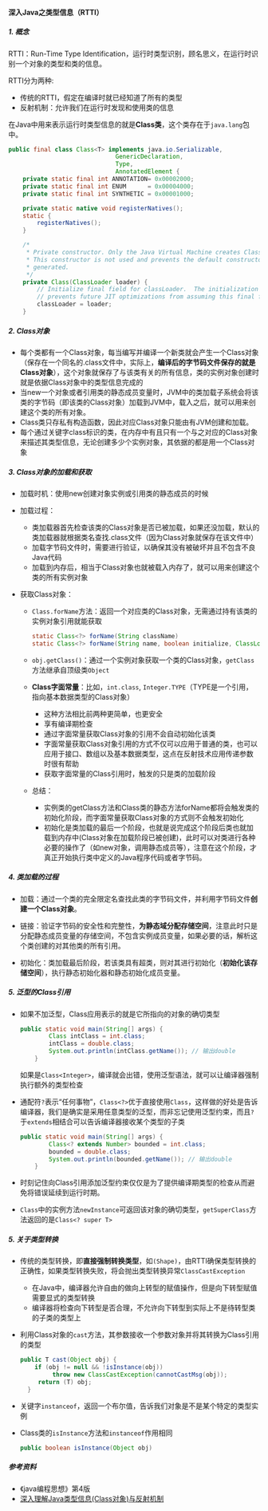 #### 深入Java之类型信息（RTTI）

##### 1. 概念

RTTI：Run-Time Type Identification，运行时类型识别，顾名思义，在运行时识别一个对象的类型和类的信息。

RTTI分为两种:

* 传统的RTTI，假定在编译时就已经知道了所有的类型
* 反射机制：允许我们在运行时发现和使用类的信息

在Java中用来表示运行时类型信息的就是**Class类**，这个类存在于`java.lang`包中。

```Java
public final class Class<T> implements java.io.Serializable,
                              GenericDeclaration,
                              Type,
                              AnnotatedElement {
    private static final int ANNOTATION= 0x00002000;
    private static final int ENUM      = 0x00004000;
    private static final int SYNTHETIC = 0x00001000;

    private static native void registerNatives();
    static {
        registerNatives();
    }

    /*
     * Private constructor. Only the Java Virtual Machine creates Class objects.
     * This constructor is not used and prevents the default constructor being
     * generated.
     */
    private Class(ClassLoader loader) {
        // Initialize final field for classLoader.  The initialization value of non-null
        // prevents future JIT optimizations from assuming this final field is null.
        classLoader = loader;
    }

```

##### 2. Class对象

* 每个类都有一个Class对象，每当编写并编译一个新类就会产生一个Class对象（保存在一个同名的.class文件中，实际上，**编译后的字节码文件保存的就是Class对象**），这个对象就保存了与该类有关的所有信息，类的实例对象创建时就是依据Class对象中的类型信息完成的
* 当new一个对象或者引用类的静态成员变量时，JVM中的类加载子系统会将该类的字节码（即该类的Class对象）加载到JVM中，载入之后，就可以用来创建这个类的所有对象。
* Class类只存私有构造函数，因此对应Class对象只能由有JVM创建和加载。
* 每个通过关键字class标识的类，在内存中有且只有一个与之对应的Class对象来描述其类型信息，无论创建多少个实例对象，其依据的都是用一个Class对象

##### 3. Class对象的加载和获取

* 加载时机：使用new创建对象实例或引用类的静态成员的时候

* 加载过程：

  * 类加载器首先检查该类的Class对象是否已被加载，如果还没加载，默认的类加载器就根据类名查找.class文件（因为Class对象就保存在该文件中）
  * 加载字节码文件时，需要进行验证，以确保其没有被破坏并且不包含不良Java代码
  * 加载到内存后，相当于Class对象也就被载入内存了，就可以用来创建这个类的所有实例对象

* 获取Class对象：

  * `Class.forName`方法：返回一个对应类的Class对象，无需通过持有该类的实例对象引用就能获取

    ```java
    static Class<?> forName(String className)  
    static Class<?> forName(String name, boolean initialize, ClassLoader loader) 
    ```

  * `obj.getClass()`：通过一个实例对象获取一个类的Class对象，`getClass`方法继承自顶级类`Object`

  * **Class字面常量**：比如，`int.class`, `Integer.TYPE`（TYPE是一个引用，指向基本数据类型的Class对象）

    * 这种方法相比前两种更简单，也更安全
    * 享有编译期检查
    * 通过字面常量获取Class对象的引用不会自动初始化该类
    * 字面常量获取Class对象引用的方式不仅可以应用于普通的类，也可以应用于接口、数组以及基本数据类型，这点在反射技术应用传递参数时很有帮助
    * 获取字面常量的Class引用时，触发的只是类的加载阶段

  * 总结：

    * 实例类的getClass方法和Class类的静态方法forName都将会触发类的初始化阶段，而字面常量获取Class对象的方式则不会触发初始化
    * 初始化是类加载的最后一个阶段，也就是说完成这个阶段后类也就加载到内存中(Class对象在加载阶段已被创建)，此时可以对类进行各种必要的操作了（如new对象，调用静态成员等），注意在这个阶段，才真正开始执行类中定义的Java程序代码或者字节码。

##### 4. 类加载的过程

* 加载：通过一个类的完全限定名查找此类的字节码文件，并利用字节码文件**创建一个Class对象**。

* 链接：验证字节码的安全性和完整性，**为静态域分配存储空间**，注意此时只是分配静态成员变量的存储空间，不包含实例成员变量，如果必要的话，解析这个类创建的对其他类的所有引用。
* 初始化：类加载最后阶段，若该类具有超类，则对其进行初始化（**初始化该存储空间**），执行静态初始化器和静态初始化成员变量。

##### 5. 泛型的Class引用

* 如果不加泛型，Class应用表示的就是它所指向的对象的确切类型

  ```java
  public static void main(String[] args) {
          Class intClass = int.class;
          intClass = double.class;
          System.out.println(intClass.getName()); // 输出double 
      }
  ```

  如果是`Class<Integer>`，编译就会出错，使用泛型语法，就可以让编译器强制执行额外的类型检查

* 通配符`?`表示“任何事物”，`Class<?>`优于直接使用`Class`，这样做的好处是告诉编译器，我们是确实是采用任意类型的泛型，而非忘记使用泛型约束，而且`?`于`extends`相结合可以告诉编译器接收某个类型的子类

  ```java
  public static void main(String[] args) {
          Class<? extends Number> bounded = int.class;
          bounded = double.class;
          System.out.println(bounded.getName()); // 输出double
      }
  ```

* 时刻记住向Class引用添加泛型约束仅仅是为了提供编译期类型的检查从而避免将错误延续到运行时期。

* `Class`中的实例方法`newInstance`可返回该对象的确切类型，`getSuperClass`方法返回的是`Class<? super T>`

##### 5. 关于类型转换

* 传统的类型转换，即**直接强制转换类型**，如`(Shape)`，由RTTI确保类型转换的正确性，如果类型转换失败，将会抛出类型转换异常`ClassCastException`

  * 在Java中，编译器允许自由的做向上转型的赋值操作，但是向下转型赋值需要显式的类型转换
  * 编译器将检查向下转型是否合理，不允许向下转型到实际上不是待转型类的子类的类型上

* 利用Class对象的`cast`方法，其参数接收一个参数对象并将其转换为Class引用的类型

  ```java
  public T cast(Object obj) {
      if (obj != null && !isInstance(obj))
           throw new ClassCastException(cannotCastMsg(obj));
       return (T) obj;
    }
  ```

* 关键字`instanceof`，返回一个布尔值，告诉我们对象是不是某个特定的类型实例

* Class类的`isInstance`方法和`instanceof`作用相同

  ```java
  public boolean isInstance(Object obj)
  ```


##### 参考资料

* 《java编程思想》第4版
* [深入理解Java类型信息(Class对象)与反射机制](https://blog.csdn.net/javazejian/article/details/70768369)